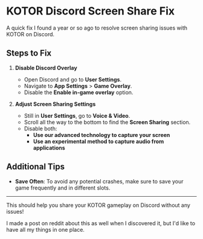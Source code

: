 # KOTOR Discord Screen Share Fix

A quick fix I found a year or so ago to resolve screen sharing issues with KOTOR on Discord.

## Steps to Fix

1. **Disable Discord Overlay**
   - Open Discord and go to **User Settings**.
   - Navigate to **App Settings** > **Game Overlay**.
   - Disable the **Enable in-game overlay** option.

2. **Adjust Screen Sharing Settings**
   - Still in **User Settings**, go to **Voice & Video**.
   - Scroll all the way to the bottom to find the **Screen Sharing** section.
   - Disable both:
     - **Use our advanced technology to capture your screen**
     - **Use an experimental method to capture audio from applications**

## Additional Tips

- **Save Often**: To avoid any potential crashes, make sure to save your game frequently and in different slots.

---

This should help you share your KOTOR gameplay on Discord without any issues!

I made a post on reddit about this as well when I discovered it, but I'd like to have all my things in one place.
